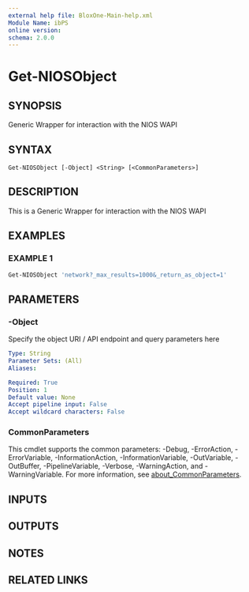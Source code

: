 ```yaml
---
external help file: BloxOne-Main-help.xml
Module Name: ibPS
online version:
schema: 2.0.0
---
```


# Get-NIOSObject

## SYNOPSIS
Generic Wrapper for interaction with the NIOS WAPI

## SYNTAX

```
Get-NIOSObject [-Object] <String> [<CommonParameters>]
```

## DESCRIPTION
This is a Generic Wrapper for interaction with the NIOS WAPI

## EXAMPLES

### EXAMPLE 1
```powershell
Get-NIOSObject 'network?_max_results=1000&_return_as_object=1'
```

## PARAMETERS

### -Object
Specify the object URI / API endpoint and query parameters here

```yaml
Type: String
Parameter Sets: (All)
Aliases:

Required: True
Position: 1
Default value: None
Accept pipeline input: False
Accept wildcard characters: False
```

### CommonParameters
This cmdlet supports the common parameters: -Debug, -ErrorAction, -ErrorVariable, -InformationAction, -InformationVariable, -OutVariable, -OutBuffer, -PipelineVariable, -Verbose, -WarningAction, and -WarningVariable. For more information, see [about_CommonParameters](http://go.microsoft.com/fwlink/?LinkID=113216).

## INPUTS

## OUTPUTS

## NOTES

## RELATED LINKS
